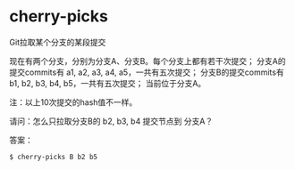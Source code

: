 # cherry-picks
Git拉取某个分支的某段提交

现在有两个分支，分别为分支A、分支B。每个分支上都有若干次提交；
分支A的提交commits有 a1, a2, a3, a4, a5，一共有五次提交；
分支B的提交commits有 b1, b2, b3, b4, b5，一共有五次提交；
当前位于分支A。

注：以上10次提交的hash值不一样。

请问：怎么只拉取分支B的 b2, b3, b4 提交节点到 分支A？ 

答案：
```shell
$ cherry-picks B b2 b5
```
